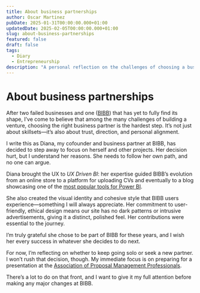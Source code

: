 ```yaml
---
title: About business partnerships
author: Oscar Martinez
pubDate: 2025-01-31T00:00:00.000+01:00
updatedDate: 2025-02-05T00:00:00.000+01:00
slug: about-business-partnerships
featured: false
draft: false
tags:
  - Diary
  - Entrepreneurship
description: "A personal reflection on the challenges of choosing a business partner, the evolution of BIBB, and a cofounder’s departure. While considering the future of BIBB, the immediate focus shifts to an upcoming presentation at the Association of Proposal Management Professionals."
---
```


# About business partnerships

After two failed businesses and one ([BIBB](https://www.bibb.pro/)) that has yet to fully find its shape, I’ve come to believe that among the many challenges of building a venture, choosing the right business partner is the hardest step. It’s not just about skillsets—it’s also about trust, direction, and personal alignment. 

I write this as Diana, my cofounder and business partner at BIBB, has decided to step away to focus on herself and other projects. Her decision hurt, but I understand her reasons. She needs to follow her own path, and no one can argue. 

Diana brought the UX to *UX Driven BI*: her expertise guided BIBB’s evolution from an online store to a platform for uploading CVs and eventually to a blog showcasing one of the [most popular tools for Power BI](https://powerbithemegenerator.bibb.pro/). 

She also created the visual identity and cohesive style that BIBB users experience—something I will always appreciate. Her commitment to user-friendly, ethical design means our site has no dark patterns or intrusive advertisements, giving it a distinct, polished feel. Her contributions were essential to the journey.

I’m truly grateful she chose to be part of BIBB for these years, and I wish her every success in whatever she decides to do next. 

For now, I’m reflecting on whether to keep going solo or seek a new partner. I won’t rush that decision, though. My immediate focus is on preparing for a presentation at the [Association of Proposal Management Professionals](https://www.apmp.org/). 

There’s a lot to do on that front, and I want to give it my full attention before making any major changes at BIBB.